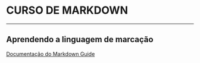 # CURSO DE MARKDOWN
---
## Aprendendo a linguagem de marcação

[Documentação do Markdown Guide](https://www.markdownguide.org/)
